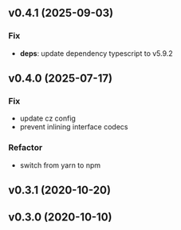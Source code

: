 ## v0.4.1 (2025-09-03)

### Fix

- **deps**: update dependency typescript to v5.9.2

## v0.4.0 (2025-07-17)

### Fix

- update cz config
- prevent inlining interface codecs

### Refactor

- switch from yarn to npm

## v0.3.1 (2020-10-20)

## v0.3.0 (2020-10-10)
